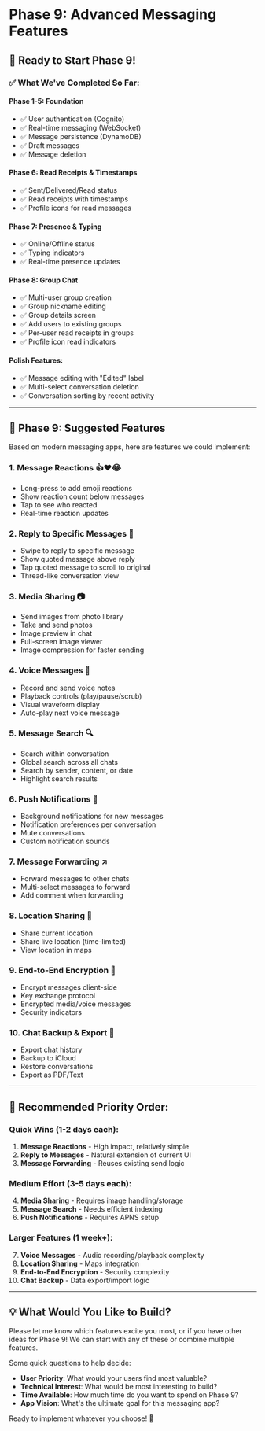# Phase 9: Advanced Messaging Features

## 🚀 **Ready to Start Phase 9!**

### ✅ **What We've Completed So Far:**

#### **Phase 1-5: Foundation**
- ✅ User authentication (Cognito)
- ✅ Real-time messaging (WebSocket)
- ✅ Message persistence (DynamoDB)
- ✅ Draft messages
- ✅ Message deletion

#### **Phase 6: Read Receipts & Timestamps**
- ✅ Sent/Delivered/Read status
- ✅ Read receipts with timestamps
- ✅ Profile icons for read messages

#### **Phase 7: Presence & Typing**
- ✅ Online/Offline status
- ✅ Typing indicators
- ✅ Real-time presence updates

#### **Phase 8: Group Chat**
- ✅ Multi-user group creation
- ✅ Group nickname editing
- ✅ Group details screen
- ✅ Add users to existing groups
- ✅ Per-user read receipts in groups
- ✅ Profile icon read indicators

#### **Polish Features:**
- ✅ Message editing with "Edited" label
- ✅ Multi-select conversation deletion
- ✅ Conversation sorting by recent activity

---

## 📱 **Phase 9: Suggested Features**

Based on modern messaging apps, here are features we could implement:

### **1. Message Reactions** 👍❤️😂
- Long-press to add emoji reactions
- Show reaction count below messages
- Tap to see who reacted
- Real-time reaction updates

### **2. Reply to Specific Messages** 💬
- Swipe to reply to specific message
- Show quoted message above reply
- Tap quoted message to scroll to original
- Thread-like conversation view

### **3. Media Sharing** 📷
- Send images from photo library
- Take and send photos
- Image preview in chat
- Full-screen image viewer
- Image compression for faster sending

### **4. Voice Messages** 🎤
- Record and send voice notes
- Playback controls (play/pause/scrub)
- Visual waveform display
- Auto-play next voice message

### **5. Message Search** 🔍
- Search within conversation
- Global search across all chats
- Search by sender, content, or date
- Highlight search results

### **6. Push Notifications** 🔔
- Background notifications for new messages
- Notification preferences per conversation
- Mute conversations
- Custom notification sounds

### **7. Message Forwarding** ↗️
- Forward messages to other chats
- Multi-select messages to forward
- Add comment when forwarding

### **8. Location Sharing** 📍
- Share current location
- Share live location (time-limited)
- View location in maps

### **9. End-to-End Encryption** 🔐
- Encrypt messages client-side
- Key exchange protocol
- Encrypted media/voice messages
- Security indicators

### **10. Chat Backup & Export** 💾
- Export chat history
- Backup to iCloud
- Restore conversations
- Export as PDF/Text

---

## 🎯 **Recommended Priority Order:**

### **Quick Wins (1-2 days each):**
1. **Message Reactions** - High impact, relatively simple
2. **Reply to Messages** - Natural extension of current UI
3. **Message Forwarding** - Reuses existing send logic

### **Medium Effort (3-5 days each):**
4. **Media Sharing** - Requires image handling/storage
5. **Message Search** - Needs efficient indexing
6. **Push Notifications** - Requires APNS setup

### **Larger Features (1 week+):**
7. **Voice Messages** - Audio recording/playback complexity
8. **Location Sharing** - Maps integration
9. **End-to-End Encryption** - Security complexity
10. **Chat Backup** - Data export/import logic

---

## 💡 **What Would You Like to Build?**

Please let me know which features excite you most, or if you have other ideas for Phase 9! We can start with any of these or combine multiple features.

Some quick questions to help decide:
- **User Priority**: What would your users find most valuable?
- **Technical Interest**: What would be most interesting to build?
- **Time Available**: How much time do you want to spend on Phase 9?
- **App Vision**: What's the ultimate goal for this messaging app?

Ready to implement whatever you choose! 🚀
